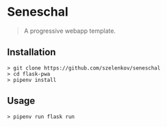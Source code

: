 # Seneschal

> A progressive webapp template.

## Installation

```shell
> git clone https://github.com/szelenkov/seneschal
> cd flask-pwa
> pipenv install
```

## Usage

```shell
> pipenv run flask run
```
